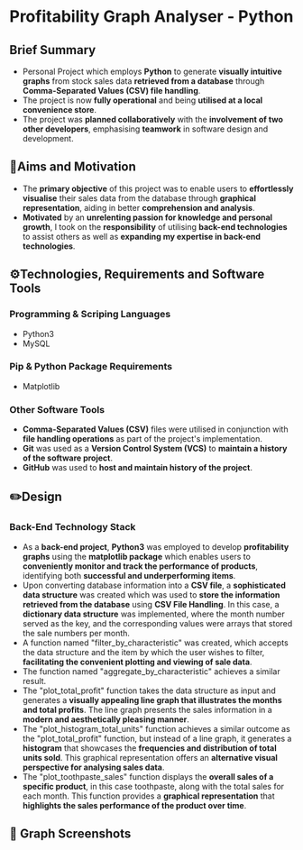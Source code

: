 # Profitability Graph Analyser - Python
## Brief Summary
- Personal Project which employs **Python** to generate **visually intuitive graphs** from stock sales data **retrieved from a database** through **Comma-Separated Values (CSV) file handling**.
- The project is now **fully operational** and being **utilised at a local convenience store**.
- The project was **planned collaboratively** with the **involvement of two other developers**, emphasising **teamwork** in software design and development.
## 🎯Aims and Motivation
- The **primary objective** of this project was to enable users to **effortlessly visualise** their sales data from the database through **graphical representation**, aiding in better **comprehension and analysis**.
- **Motivated** by an **unrelenting passion for knowledge and personal growth**, I took on the **responsibility** of utilising **back-end technologies** to assist others as well as **expanding my expertise in back-end technologies**.
## ⚙️Technologies, Requirements and Software Tools
### Programming & Scriping Languages
- Python3
- MySQL
### Pip & Python Package Requirements
- Matplotlib
### Other Software Tools
- **Comma-Separated Values (CSV)** files were utilised in conjunction with **file handling operations** as part of the project's implementation.
- **Git** was used as a **Version Control System (VCS)** to **maintain a history of the software project**.
- **GitHub** was used to **host and maintain history of the project**.
## ✏️Design
### Back-End Technology Stack
- As a **back-end project**, **Python3** was employed to develop **profitability graphs** using the **matplotlib package** which enables users to **conveniently monitor and track the performance of products**, identifying both **successful and underperforming items**.
- Upon converting database information into a **CSV file**, a **sophisticated data structure** was created which was used to **store the information retrieved from the database** using **CSV File Handling**. In this case, a **dictionary data structure** was implemented, where the month number served as the key, and the corresponding values were arrays that stored the sale numbers per month.
- A function named "filter_by_characteristic" was created, which accepts the data structure and the item by which the user wishes to filter, **facilitating the convenient plotting and viewing of sale data**.
- The function named "aggregate_by_characteristic" achieves a similar result.
- The "plot_total_profit" function takes the data structure as input and generates a **visually appealing line graph that illustrates the months and total profits**. The line graph presents the sales information in a **modern and aesthetically pleasing manner**.
- The "plot_histogram_total_units" function achieves a similar outcome as the "plot_total_profit" function, but instead of a line graph, it generates a **histogram** that showcases the **frequencies and distribution of total units sold**. This graphical representation offers an **alternative visual perspective for analysing sales data**.
- The "plot_toothpaste_sales" function displays the **overall sales of a specific product**, in this case toothpaste, along with the total sales for each month. This function provides a **graphical representation** that **highlights the sales performance of the product over time**.
## 🚀 Graph Screenshots
